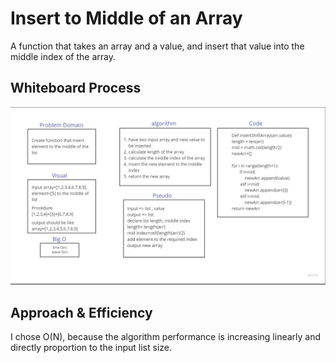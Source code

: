 # Insert to Middle of an Array

A function that takes an array and a value, and insert that value into the middle index of the array.

## Whiteboard Process

![array-insert-shift](python/code_challenges/array-insert-shift/assets/array-insert-shift.png)

## Approach & Efficiency

I chose O(N), because the algorithm performance is increasing linearly and directly proportion to the input list size.
